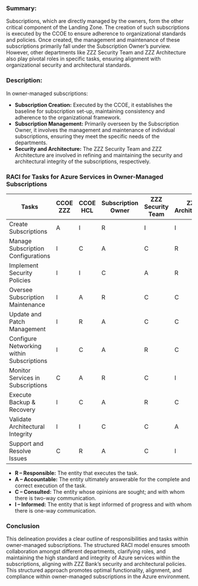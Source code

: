 ### Summary:

Subscriptions, which are directly managed by the owners, form the other critical component of the Landing Zone. The creation of such subscriptions is executed by the CCOE to ensure adherence to organizational standards and policies. Once created, the management and maintenance of these subscriptions primarily fall under the Subscription Owner’s purview. However, other departments like ZZZ Security Team and ZZZ Architecture also play pivotal roles in specific tasks, ensuring alignment with organizational security and architectural standards.

### Description:

In owner-managed subscriptions:
- **Subscription Creation:** Executed by the CCOE, it establishes the baseline for subscription set-up, maintaining consistency and adherence to the organizational framework.
- **Subscription Management:** Primarily overseen by the Subscription Owner, it involves the management and maintenance of individual subscriptions, ensuring they meet the specific needs of the departments.
- **Security and Architecture:** The ZZZ Security Team and ZZZ Architecture are involved in refining and maintaining the security and architectural integrity of the subscriptions, respectively.

### RACI for Tasks for Azure Services in Owner-Managed Subscriptions

| Tasks                                    | CCOE ZZZ | CCOE HCL | Subscription Owner | ZZZ Security Team | ZZZ Architecture |
|------------------------------------------|----------|----------|--------------------|-------------------|------------------|
| Create Subscriptions                     | A        | I        | R                  | I                 | I                |
| Manage Subscription Configurations       | I        | C        | A                  | C                 | R                |
| Implement Security Policies              | I        | I        | C                  | A                 | R                |
| Oversee Subscription Maintenance         | I        | A        | R                  | C                 | C                |
| Update and Patch Management              | I        | R        | A                  | C                 | C                |
| Configure Networking within Subscriptions| I        | C        | A                  | R                 | C                |
| Monitor Services in Subscriptions       | C        | A        | R                  | C                 | I                |
| Execute Backup & Recovery                | I        | C        | A                  | R                 | C                |
| Validate Architectural Integrity         | I        | I        | C                  | C                 | A                |
| Support and Resolve Issues               | C        | R        | A                  | C                 | I                |

- **R – Responsible:** The entity that executes the task.
- **A – Accountable:** The entity ultimately answerable for the complete and correct execution of the task.
- **C – Consulted:** The entity whose opinions are sought; and with whom there is two-way communication.
- **I – Informed:** The entity that is kept informed of progress and with whom there is one-way communication.

### Conclusion

This delineation provides a clear outline of responsibilities and tasks within owner-managed subscriptions. The structured RACI model ensures smooth collaboration amongst different departments, clarifying roles, and maintaining the high standard and integrity of Azure services within the subscriptions, aligning with ZZZ Bank’s security and architectural policies. This structured approach promotes optimal functionality, alignment, and compliance within owner-managed subscriptions in the Azure environment.